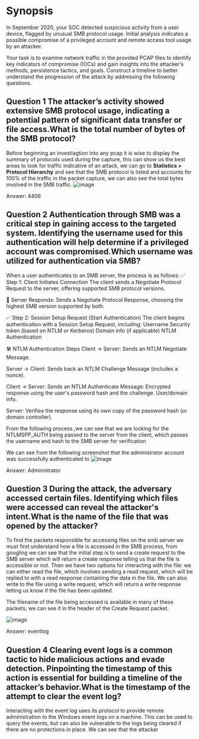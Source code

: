 # Synopsis
In September 2020, your SOC detected suspicious activity from a user device, flagged by unusual SMB protocol usage. Initial analysis indicates a possible compromise of a privileged account and remote access tool usage by an attacker.

Your task is to examine network traffic in the provided PCAP files to identify key indicators of compromise (IOCs) and gain insights into the attacker’s methods, persistence tactics, and goals. Construct a timeline to better understand the progression of the attack by addressing the following questions.


## Question 1 The attacker’s activity showed extensive SMB protocol usage, indicating a potential pattern of significant data transfer or file access.What is the total number of bytes of the SMB protocol?
Before beginning an investiagtion into any pcap it is wise to display the summary of protocols used during the capture, this can show us the best areas to look for traffic indicative of an attack, we can go to **Statistics > Protocol Hierarchy** and see that the SMB
protocol is listed and accounts for 100% of the traffic in the packet capture, we can also see the total bytes involved in the SMB traffic.
![image](https://github.com/user-attachments/assets/8bf9117e-e662-49e3-a825-73713aecc949)

Answer: 4406

## Question 2 Authentication through SMB was a critical step in gaining access to the targeted system. Identifying the username used for this authentication will help determine if a privileged account was compromised.Which username was utilized for authentication via SMB?

When a user authenticates to an SMB server, the process is as follows:
✅ Step 1: Client Initiates Connection
The client sends a Negotiate Protocol Request to the server, offering supported SMB protocol versions.

🔄 Server Responds:
Sends a Negotiate Protocol Response, choosing the highest SMB version supported by both.

✅ Step 2: Session Setup Request (Start Authentication)
The client begins authentication with a Session Setup Request, including:
Username
Security token (based on NTLM or Kerberos)
Domain info (if applicable)
NTLM Authentication

🛠️ NTLM Authentication Steps
Client → Server:
Sends an NTLM Negotiate Message.

Server → Client:
Sends back an NTLM Challenge Message (includes a nonce).

Client → Server:
Sends an NTLM Authenticate Message:
Encrypted response using the user's password hash and the challenge.
User/domain info.

Server:
Verifies the response using its own copy of the password hash (or domain controller).

From the following process ,we can see that we are looking for the NTLMSPP_AUTH being passed to the server from the client, which passes the username and hash to the SMB server for verification

We can see from the following screenshot that the administrator account was successfully authenticated to 
![image](https://github.com/user-attachments/assets/a8d4281e-3c0d-417a-a022-faf71928ec06)

Answer: Administrator

## Question 3 During the attack, the adversary accessed certain files. Identifying which files were accessed can reveal the attacker's intent.What is the name of the file that was opened by the attacker?
To find the packets responsible for accessing files on the smb server we must first understand how a file is accessed in the SMB process, from googling we can see that the initial step is to send a create request to the SMB server which will return a create response
telling us that the file is accessible or not. Then we have two options for interacting with the file: we can either read the file, which involves sending a read request, which will be replied to with a read response containing the data in the file. We can also
write to the file using a write request, which will return a write response letting us know if the file has been updated.

The filename of the file being accessed is available in many of these packets; we can see it in the header of the Create Request packet.

![image](https://github.com/user-attachments/assets/9809485f-ab0d-4921-8ff4-7af1d62eec2a)

Answer: eventlog

## Question 4 Clearing event logs is a common tactic to hide malicious actions and evade detection. Pinpointing the timestamp of this action is essential for building a timeline of the attacker’s behavior.What is the timestamp of the attempt to clear the event log?

Interacting with the event log uses its protocol to provide remote administration to the Windows event logs on a machine. This can be used to query the events, but can also be vulnerable to the logs being cleared if there are no protections in place. We can see that the
attacker 
